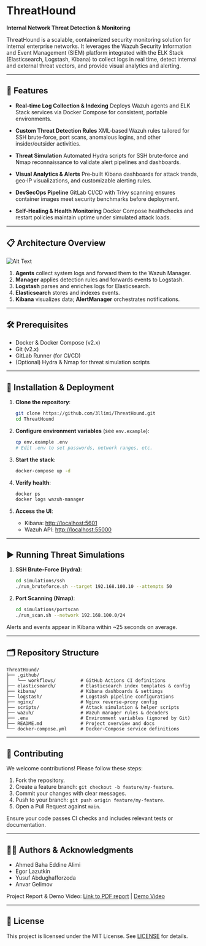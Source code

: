 # ThreatHound

**Internal Network Threat Detection & Monitoring**

ThreatHound is a scalable, containerized security monitoring solution for internal enterprise networks. It leverages the Wazuh Security Information and Event Management (SIEM) platform integrated with the ELK Stack (Elasticsearch, Logstash, Kibana) to collect logs in real time, detect internal and external threat vectors, and provide visual analytics and alerting.

---

## 🚀 Features

* **Real‑time Log Collection & Indexing**
  Deploys Wazuh agents and ELK Stack services via Docker Compose for consistent, portable environments.

* **Custom Threat Detection Rules**
  XML‑based Wazuh rules tailored for SSH brute‑force, port scans, anomalous logins, and other insider/outsider activities.

* **Threat Simulation**
  Automated Hydra scripts for SSH brute‑force and Nmap reconnaissance to validate alert pipelines and dashboards.

* **Visual Analytics & Alerts**
  Pre‑built Kibana dashboards for attack trends, geo‑IP visualizations, and customizable alerting rules.

* **DevSecOps Pipeline**
  GitLab CI/CD with Trivy scanning ensures container images meet security benchmarks before deployment.

* **Self‑Healing & Health Monitoring**
  Docker Compose healthchecks and restart policies maintain uptime under simulated attack loads.

---

## 📋 Architecture Overview
![Alt Text](https://drive.google.com/uc?export=view&id=1YH-UgdqM0LKE4p8YrBkkup0qXQBrTOO8)


1. **Agents** collect system logs and forward them to the Wazuh Manager.
2. **Manager** applies detection rules and forwards events to Logstash.
3. **Logstash** parses and enriches logs for Elasticsearch.
4. **Elasticsearch** stores and indexes events.
5. **Kibana** visualizes data; **AlertManager** orchestrates notifications.

---

## 🛠️ Prerequisites

* Docker & Docker Compose (v2.x)
* Git (v2.x)
* GitLab Runner (for CI/CD)
* (Optional) Hydra & Nmap for threat simulation scripts

---

## 🔧 Installation & Deployment

1. **Clone the repository**:

   ```bash
   git clone https://github.com/3llimi/ThreatHound.git
   cd ThreatHound
   ```

2. **Configure environment variables** (see `env.example`):

   ```bash
   cp env.example .env
   # Edit .env to set passwords, network ranges, etc.
   ```

3. **Start the stack**:

   ```bash
   docker-compose up -d
   ```

4. **Verify health**:

   ```bash
   docker ps
   docker logs wazuh-manager
   ```

5. **Access the UI**:

   * Kibana: [http://localhost:5601](http://localhost:5601)
   * Wazuh API: [http://localhost:55000](http://localhost:55000)

---

## ▶️ Running Threat Simulations

1. **SSH Brute‑Force (Hydra)**:

   ```bash
   cd simulations/ssh
   ./run_bruteforce.sh --target 192.168.100.10 --attempts 50
   ```

2. **Port Scanning (Nmap)**:

   ```bash
   cd simulations/portscan
   ./run_scan.sh --network 192.168.100.0/24
   ```

Alerts and events appear in Kibana within \~25 seconds on average.

---

## 🗂️ Repository Structure

```
ThreatHound/
├── .github/
│   └── workflows/         # GitHub Actions CI definitions
├── elasticsearch/         # Elasticsearch index templates & config
├── kibana/                # Kibana dashboards & settings
├── logstash/              # Logstash pipeline configurations
├── nginx/                 # Nginx reverse‑proxy config
├── scripts/               # Attack simulation & helper scripts
├── wazuh/                 # Wazuh manager rules & decoders
├── .env                   # Environment variables (ignored by Git)
├── README.md              # Project overview and docs
└── docker-compose.yml     # Docker‑Compose service definitions

```

---

## 🤝 Contributing

We welcome contributions! Please follow these steps:

1. Fork the repository.
2. Create a feature branch: `git checkout -b feature/my-feature`.
3. Commit your changes with clear messages.
4. Push to your branch: `git push origin feature/my-feature`.
5. Open a Pull Request against `main`.

Ensure your code passes CI checks and includes relevant tests or documentation.

---

## 🧑‍💻 Authors & Acknowledgments

* Ahmed Baha Eddine Alimi
* Egor Lazutkin
* Yusuf Abdughafforzoda
* Anvar Gelimov

Project Report & Demo Video: [Link to PDF report](https://example.com/report.pdf) | [Demo Video](https://example.com/demo)

---

## 📄 License

This project is licensed under the MIT License. See [LICENSE](LICENSE) for details.
